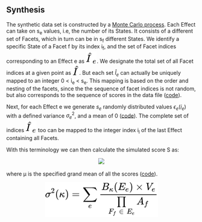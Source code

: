 ## Synthesis ##
The synthetic data set is constructed by a [Monte Carlo process](../../workbench/GS_L/src/utilities/constructSimulation.java). Each Effect can take on s<sub>e</sub> values, i.e, the number of its States. It consists of a different set of Facets, which in turn can be in s<sub>f</sub> different States. We identify a specific State of a Facet f by its index i<sub>f</sub>, and the set of Facet indices corresponding to an Effect e as <!-- $\hat{I}_{e}$ --> <img style="transform: translateY(0.1em); background: white;" src="svg/4agd4v6Vjd.svg">. We designate the total set of all Facet indices at a given point as <!-- $\hat{I}$ --> <img style="transform: translateY(0.1em); background: white;" src="svg/H9g2ThJd1Q.svg">.  But each set $\hat{I}_{e}$ can actually be uniquely mapped to an  integer 0 < i<sub>e</sub> < s<sub>e</sub>. This mapping is based on the order and nesting of the facets, since the the sequence of facet indices is not random, but also corresponds to the sequence of scores in the data file ([code]()).

Next, for each Effect e we generate $s_{e}$ randomly distributed values $\epsilon_{e}(i_{e})$ with a defined variance $\sigma^{2}_{e}$, and a mean of 0 ([code]()). The complete set of indices <!-- $\hat{I}_{e}$ --> <img style="transform: translateY(0.1em); background: white;" src="svg/aN8BeynKWE.svg"> too can be mapped to the integer index i<sub>l</sub> of the last Effect containing all Facets.

With this terminology we can then calculate the simulated score S as:

<div align="center"><img style="background: white;" src="svg/XnJhLOiuf3.svg"></div>
 

where &mu; is the specified grand mean of all the scores ([code]()).

<div align="center"><img style="background: white;" src="svg/4q6av6gncI.svg"></div>
